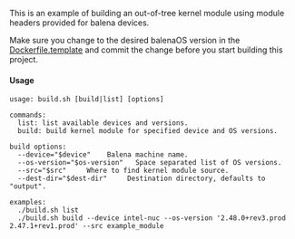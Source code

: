 This is an example of building an out-of-tree kernel module using module headers
provided for balena devices.

Make sure you change to the desired balenaOS version in the [Dockerfile.template][Dockerfile template] and commit the change before you start building this project.

#### Usage
```
usage: build.sh [build|list] [options]

commands:
  list: list available devices and versions.
  build: build kernel module for specified device and OS versions.

build options:
  --device="$device"    Balena machine name.
  --os-version="$os-version"   Space separated list of OS versions.
  --src="$src"     Where to find kernel module source.
  --dest-dir="$dest-dir"     Destination directory, defaults to "output".

examples:
  ./build.sh list
  ./build.sh build --device intel-nuc --os-version '2.48.0+rev3.prod 2.47.1+rev1.prod' --src example_module
```

[Dockerfile template]: https://github.com/balena-io-playground/kernel-module-build/blob/master/Dockerfile.template#L6

 

